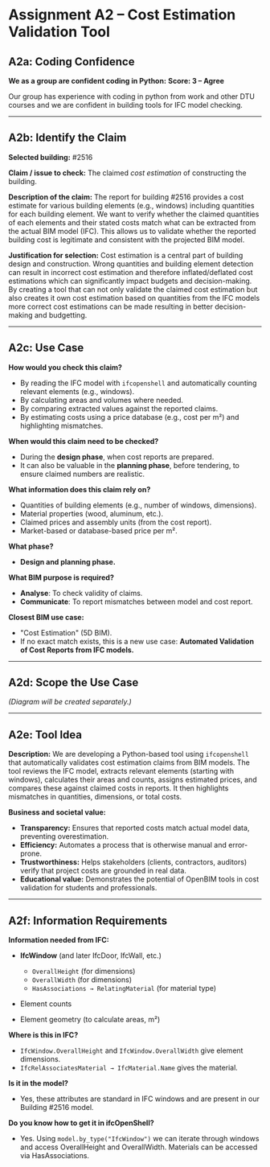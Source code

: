 # Assignment A2 – Cost Estimation Validation Tool

## A2a: Coding Confidence

**We as a group are confident coding in Python:**
**Score: 3 – Agree**

Our group has experience with coding in python from work and other DTU courses and we are confident in building tools for IFC model checking.

---

## A2b: Identify the Claim

**Selected building:** #2516

**Claim / issue to check:**
The claimed *cost estimation* of constructing the building.

**Description of the claim:**
The report for building #2516 provides a cost estimate for various building elements (e.g., windows) including quantities for each building element. We want to verify whether the claimed quantities of each elements and their stated costs match what can be extracted from the actual BIM model (IFC). This allows us to validate whether the reported building cost is legitimate and consistent with the projected BIM model.

**Justification for selection:**
Cost estimation is a central part of building design and construction. Wrong quantities and building element detection can result in incorrect cost estimation and therefore inflated/deflated cost estimations which can significantly impact budgets and decision-making. By creating a tool that can not only validate the claimed cost estimation but also creates it own cost estimation based on quantities from the IFC models more correct cost estimations can be made resulting in better decision-making and budgetting.

---

## A2c: Use Case

**How would you check this claim?**

* By reading the IFC model with `ifcopenshell` and automatically counting relevant elements (e.g., windows).
* By calculating areas and volumes where needed.
* By comparing extracted values against the reported claims.
* By estimating costs using a price database (e.g., cost per m²) and highlighting mismatches.

**When would this claim need to be checked?**

* During the **design phase**, when cost reports are prepared.
* It can also be valuable in the **planning phase**, before tendering, to ensure claimed numbers are realistic.

**What information does this claim rely on?**

* Quantities of building elements (e.g., number of windows, dimensions).
* Material properties (wood, aluminum, etc.).
* Claimed prices and assembly units (from the cost report).
* Market-based or database-based price per m².

**What phase?**

* **Design and planning phase.**

**What BIM purpose is required?**

* **Analyse**: To check validity of claims.
* **Communicate**: To report mismatches between model and cost report.

**Closest BIM use case:**

* "Cost Estimation" (5D BIM).
* If no exact match exists, this is a new use case: **Automated Validation of Cost Reports from IFC models.**

---

## A2d: Scope the Use Case

*(Diagram will be created separately.)*

---

## A2e: Tool Idea

**Description:**
We are developing a Python-based tool using `ifcopenshell` that automatically validates cost estimation claims from BIM models. The tool reviews the IFC model, extracts relevant elements (starting with windows), calculates their areas and counts, assigns estimated prices, and compares these against claimed costs in reports. It then highlights mismatches in quantities, dimensions, or total costs.

**Business and societal value:**

* **Transparency:** Ensures that reported costs match actual model data, preventing overestimation.
* **Efficiency:** Automates a process that is otherwise manual and error-prone.
* **Trustworthiness:** Helps stakeholders (clients, contractors, auditors) verify that project costs are grounded in real data.
* **Educational value:** Demonstrates the potential of OpenBIM tools in cost validation for students and professionals.

---

## A2f: Information Requirements

**Information needed from IFC:**

* **IfcWindow** (and later IfcDoor, IfcWall, etc.)

  * `OverallHeight` (for dimensions)
  * `OverallWidth` (for dimensions)
  * `HasAssociations → RelatingMaterial` (for material type)
* Element counts
* Element geometry (to calculate areas, m²)

**Where is this in IFC?**

* `IfcWindow.OverallHeight` and `IfcWindow.OverallWidth` give element dimensions.
* `IfcRelAssociatesMaterial → IfcMaterial.Name` gives the material.

**Is it in the model?**

* Yes, these attributes are standard in IFC windows and are present in our Building #2516 model.

**Do you know how to get it in ifcOpenShell?**

* Yes. Using `model.by_type("IfcWindow")` we can iterate through windows and access OverallHeight and OverallWidth.
Materials can be accessed via HasAssociations.

